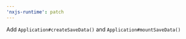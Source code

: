 ```yaml
---
'nxjs-runtime': patch
---
```


Add `Application#createSaveData()` and `Application#mountSaveData()`
